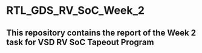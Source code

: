 # RTL_GDS_RV_SoC_Week_2
## This repository contains the report of the  Week 2 task for VSD RV SoC Tapeout Program
